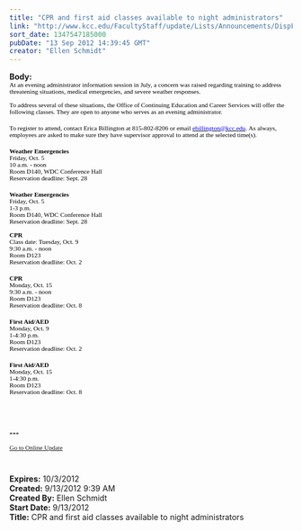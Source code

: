 ```yaml
---
title: "CPR and first aid classes available to night administrators"
link: "http://www.kcc.edu/FacultyStaff/update/Lists/Announcements/DispForm.aspx?ID=814"
sort_date: 1347547185000
pubDate: "13 Sep 2012 14:39:45 GMT"
creator: "Ellen Schmidt"
---
```


<div><b>Body:</b> <div class="ExternalClassE41428D855BF481796B6C00A9F21D1E7">
<div>
<p style="line-height:normal;margin:0in 0in 0pt;vertical-align:top" class="MsoNormal"><span style="font-family:'Verdana','sans-serif';color:black;font-size:8.5pt"></span></p>
<p style="line-height:normal;margin:0in 0in 0pt;vertical-align:top" class="MsoNormal"><span style="font-family:'Verdana','sans-serif';color:black;font-size:8.5pt">At an evening administrator information session in July, a concern was raised regarding training to address threatening situations, medical emergencies, and severe weather responses.</span></p>
<p style="line-height:normal;margin:0in 0in 0pt;vertical-align:top" class="MsoNormal"><span style="font-family:'Verdana','sans-serif';color:black;font-size:8.5pt"><br />To address several of these situations, the Office of Continuing Education and Career Services will offer the following classes. They are open to anyone who serves as an evening administrator. </span></p>
<p style="line-height:normal;margin:0in 0in 0pt;vertical-align:top" class="MsoNormal"><span style="font-family:'Verdana','sans-serif';color:black;font-size:8.5pt"></span> </p>
<p style="line-height:normal;margin:0in 0in 0pt;vertical-align:top" class="MsoNormal"><span style="font-family:'Verdana','sans-serif';color:black;font-size:8.5pt">To register to attend, contact Erica Billington at 815-802-8206 or email </span><a href="mailto:ebillington@kcc.edu"><span style="font-family:'Verdana','sans-serif';color:blue;font-size:8.5pt">ebillington@kcc.edu</span></a><span style="font-family:'Verdana','sans-serif';color:black;font-size:8.5pt">. As always, employees are asked to make sure they have supervisor approval to attend at the selected time(s).</span></p>
<p style="line-height:normal;margin:0in 0in 0pt;vertical-align:top" class="MsoNormal"><span style="font-family:'Verdana','sans-serif';color:black;font-size:8.5pt"></span> </p>
<p style="line-height:normal;margin:0in 0in 0pt;vertical-align:top" class="MsoNormal"><b><span style="font-family:'Verdana','sans-serif';color:black;font-size:8.5pt">Weather Emergencies<br /></span></b><span style="font-family:'Verdana','sans-serif';color:black;font-size:8.5pt">Friday, Oct. 5<br />10 a.m. - noon<br />Room D140, WDC Conference Hall</span></p>
<p style="line-height:normal;margin:0in 0in 0pt;vertical-align:top" class="MsoNormal"><span style="font-family:'Verdana','sans-serif';color:black;font-size:8.5pt">Reservation deadline: Sept. 28</span></p>
<p style="line-height:normal;margin:0in 0in 0pt;vertical-align:top" class="MsoNormal"><span style="font-family:'Verdana','sans-serif';color:black;font-size:8.5pt"></span> </p>
<p style="line-height:normal;margin:0in 0in 0pt;vertical-align:top" class="MsoNormal"><b><span style="font-family:'Verdana','sans-serif';color:black;font-size:8.5pt">Weather Emergencies<br /></span></b><span style="font-family:'Verdana','sans-serif';color:black;font-size:8.5pt">Friday, Oct. 5<br />1-3 p.m.<br />Room D140, WDC Conference Hall</span></p>
<p style="line-height:normal;margin:0in 0in 0pt;vertical-align:top" class="MsoNormal"><span style="font-family:'Verdana','sans-serif';color:black;font-size:8.5pt">Reservation deadline: Sept. 28</span></p>
<p style="line-height:normal;margin:0in 0in 0pt;vertical-align:top" class="MsoNormal"><span style="font-family:'Verdana','sans-serif';color:black;font-size:8.5pt"><br /><b>CPR</b><br />Class date: Tuesday, Oct. 9  <br />9:30 a.m. - noon<br />Room D123</span></p>
<p style="line-height:normal;margin:0in 0in 0pt;vertical-align:top" class="MsoNormal"><span style="font-family:'Verdana','sans-serif';color:black;font-size:8.5pt">Reservation deadline: Oct. 2</span></p>
<p style="line-height:normal;margin:0in 0in 0pt;vertical-align:top" class="MsoNormal"><span style="font-family:'Verdana','sans-serif';color:black;font-size:8.5pt"></span> </p>
<p style="line-height:normal;margin:0in 0in 0pt;vertical-align:top" class="MsoNormal"><b><span style="font-family:'Verdana','sans-serif';color:black;font-size:8.5pt">CPR<br /></span></b><span style="font-family:'Verdana','sans-serif';color:black;font-size:8.5pt">Monday, Oct. 15<br />9:30 a.m. - noon<br />Room D123</span></p>
<p style="line-height:normal;margin:0in 0in 0pt;vertical-align:top" class="MsoNormal"><span style="font-family:'Verdana','sans-serif';color:black;font-size:8.5pt">Reservation deadline: Oct. 8</span></p>
<p style="line-height:normal;margin:0in 0in 0pt;vertical-align:top" class="MsoNormal"><span style="font-family:'Verdana','sans-serif';color:black;font-size:8.5pt"></span> </p>
<p style="line-height:normal;margin:0in 0in 0pt;vertical-align:top" class="MsoNormal"><b><span style="font-family:'Verdana','sans-serif';color:black;font-size:8.5pt">First Aid/AED<br /></span></b><span style="font-family:'Verdana','sans-serif';color:black;font-size:8.5pt">Monday, Oct. 9<br />1-4:30 p.m.<br />Room D123</span></p>
<p style="line-height:normal;margin:0in 0in 0pt;vertical-align:top" class="MsoNormal"><span style="font-family:'Verdana','sans-serif';color:black;font-size:8.5pt">Reservation deadline: Oct. 2</span></p>
<p style="line-height:normal;margin:0in 0in 0pt;vertical-align:top" class="MsoNormal"><span style="font-family:'Verdana','sans-serif';color:black;font-size:8.5pt"></span> </p>
<p style="line-height:normal;margin:0in 0in 0pt;vertical-align:top" class="MsoNormal"><b><span style="font-family:'Verdana','sans-serif';color:black;font-size:8.5pt">First Aid/AED<br /></span></b><span style="font-family:'Verdana','sans-serif';color:black;font-size:8.5pt">Monday, Oct. 15<br />1-4:30 p.m.<br />Room D123</span></p>
<p style="line-height:normal;margin:0in 0in 0pt;vertical-align:top" class="MsoNormal"><span style="font-family:'Verdana','sans-serif';color:black;font-size:8.5pt">Reservation deadline: Oct. 8</span></p>
<p style="line-height:normal;margin:0in 0in 0pt;vertical-align:top" class="MsoNormal"><span style="font-family:'Verdana','sans-serif';color:black;font-size:8.5pt"></span> </p>
<p style="line-height:normal;margin:0in 0in 0pt;vertical-align:top" class="MsoNormal"><span style="font-family:'Verdana','sans-serif';color:black;font-size:8.5pt"></span> </p>
<p style="line-height:normal;margin:0in 0in 0pt;vertical-align:top" class="MsoNormal"><span style="font-family:'Verdana','sans-serif';color:black;font-size:8.5pt"></span> </p><span style="font-family:'Verdana','sans-serif';color:black;font-size:8.5pt">
<div> </div>
<div>
<div>***</div>
<div> </div>
<div><a href="/FacultyStaff/update/Pages/dailyupdate.aspx">Go to Online Update</a></div>
<div><br /></div></div>
<div> </div></span>
<p style="line-height:normal;margin:0in 0in 0pt;vertical-align:top" class="MsoNormal"><span style="font-family:'Verdana','sans-serif';color:black;font-size:8.5pt"></span> </p></div></div></div>
<div><b>Expires:</b> 10/3/2012</div>
<div><b>Created:</b> 9/13/2012 9:39 AM</div>
<div><b>Created By:</b> Ellen Schmidt</div>
<div><b>Start Date:</b> 9/13/2012</div>
<div><b>Title:</b> CPR and first aid classes available to night administrators</div>
